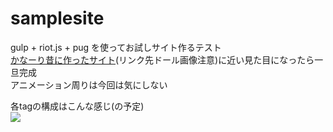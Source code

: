 # samplesite

gulp + riot.js + pug を使ってお試しサイト作るテスト  
[かなーり昔に作ったサイト](http://hidamari-finder.com/)(リンク先ドール画像注意)に近い見た目になったら一旦完成  
アニメーション周りは今回は気にしない  

各tagの構成はこんな感じ(の予定)  
![](http://study.lugn-design.com/site/samplesite/public/images/readme/site.jpg)
